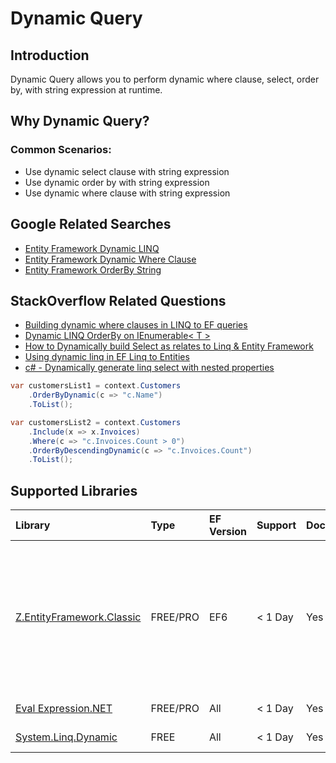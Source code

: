 # Dynamic Query

## Introduction

Dynamic Query allows you to perform dynamic where clause, select, order by, with string expression at runtime.

## Why Dynamic Query?

### Common Scenarios:

 - Use dynamic select clause with string expression
 - Use dynamic order by with string expression
 - Use dynamic where clause with string expression

## Google Related Searches

 - [Entity Framework Dynamic LINQ](https://www.google.com/search?q=entity+framework+dynamic+linq)
 - [Entity Framework Dynamic Where Clause](https://www.google.com/search?q=entity+framework+dynamic+where+clause)
 - [Entity Framework OrderBy String](https://www.google.com/search?q=entity+framework+orderby+string)

## StackOverflow Related Questions

 - [Building dynamic where clauses in LINQ to EF queries](https://stackoverflow.com/questions/14901430/building-dynamic-where-clauses-in-linq-to-ef-queries)
 - [Dynamic LINQ OrderBy on IEnumerable< T >](https://stackoverflow.com/questions/41244/dynamic-linq-orderby-on-ienumerablet?rq=1)
 - [How to Dynamically build Select as relates to Linq & Entity Framework](https://stackoverflow.com/questions/44441338/how-to-dynamically-build-select-as-relates-to-linq-entity-framework)
 - [Using dynamic linq in EF Linq to Entities](https://stackoverflow.com/questions/28721888/using-dynamic-linq-in-ef-linq-to-entities)
 - [c# - Dynamically generate linq select with nested properties](https://stackoverflow.com/questions/51753165/c-sharp-dynamically-generate-linq-select-with-nested-properties)

```csharp
var customersList1 = context.Customers
    .OrderByDynamic(c => "c.Name")
    .ToList();

var customersList2 = context.Customers
    .Include(x => x.Invoices)
    .Where(c => "c.Invoices.Count > 0")
    .OrderByDescendingDynamic(c => "c.Invoices.Count")
    .ToList();
```

## Supported Libraries

|Library	|Type	|EF Version	|Support	|Doc	|Features|
|:----------|:----------|:----------|:----------|:----------|:----------|
|[Z.EntityFramework.Classic](/ef-classic)	|FREE/PRO	|EF6|< 1 Day	|Yes	| Bulk SaveChanges<br>Bulk Insert<br>Bulk Update<br>Bulk Delete<br>Bulk Merge<br>Batch Delete<br>Batch Update<br>Cache<br>Deferred Query<br>Future|
|[Eval Expression.NET](/eval-expression-net)	|FREE/PRO	|All	|< 1 Day	|Yes	|Dynamic Query|
|[System.Linq.Dynamic](/system-linq-dynamic)	|FREE	|All	|< 1 Day	|Yes    |Dynamic Query  |
